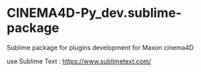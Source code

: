 CINEMA4D-Py_dev.sublime-package
===============================

Sublime package for plugins development for Maxon cinema4D

use Sublime Text :
https://www.sublimetext.com/
